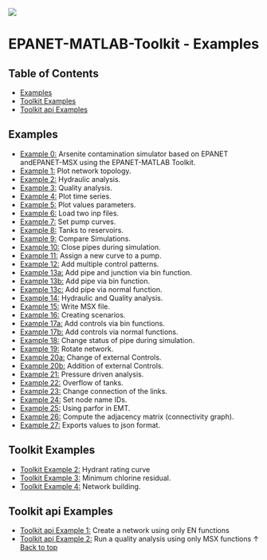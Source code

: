 <a href="http://www.kios.ucy.ac.cy"><img src="http://www.kios.ucy.ac.cy/templates/favourite/images/kios_logo_hover.png"/><a>


EPANET-MATLAB-Toolkit - Examples
==================================

## Table of Contents

- [Examples](#examples)
- [Toolkit Examples](#toolkit-examples)
- [Toolkit api Examples](#toolkit-api-examples)

## Examples
- [Example 0:](./EX0_CCWI2016_contamination_simulation.mlx) Arsenite contamination simulator based on EPANET andEPANET-MSX using the EPANET-MATLAB Toolkit.
- [Example 1:](./EX1_Plot_network_topology.mlx) Plot network topology. 
- [Example 2:](./EX2_Hydraulic_analysis.mlx) Hydraulic analysis. 
- [Example 3:](./EX3_Quality_analysis.mlx) Quality analysis. 
- [Example 4:](./EX4_Plot_time_series.mlx) Plot time series.
- [Example 5:](./EX5_Plot_values_parameters.mlx) Plot values parameters. 
- [Example 6:](./EX6_load_two_inp_files.mlx) Load two inp files.
- [Example 7:](./EX7_set_pump_curves.mlx) Set pump curves.
- [Example 8:](./EX8_tanks_to_reservoirs.m) Tanks to reservoirs.
- [Example 9:](./EX9_compare_simulations.mlx) Compare Simulations.
- [Example 10:](./EX10_close_pipes_during_sim.mlx) Close pipes during simulation.
- [Example 11:](./EX11_assing_new_curve_pump.mlx) Assign a new curve to a pump.
- [Example 12:](./EX12_add_multiple_controlpatterns_bin.mlx) Add multiple control patterns.
- [Example 13a:](./EX13a_add_cvpipe_junction.mlx) Add pipe and junction via bin function.
- [Example 13b:](./EX13b_add_cvpipe_bin.mlx) Add pipe via bin function.
- [Example 13c:](./EX13c_add_cvpipe.mlx) Add pipe via normal function.
- [Example 14:](./EX14_hydraulic_and_quality_analysis.mlx) Hydraulic and Quality analysis.
- [Example 15:](./EX15_write_msx_file.mlx) Write MSX file.
- [Example 16:](./EX16_create_multiple_scenarios.mlx) Creating scenarios.
- [Example 17a:](./EX17a_add_multiple_controls_pipestatus_bin.mlx) Add controls via bin functions.
- [Example 17b:](./EX17b_add_multiple_controls_pipestatus.mlx) Add controls via normal functions.
- [Example 18:](./EX18_change_status_pipes.mlx) Change status of pipe during simulation.
- [Example 19:](./EX19_rotate_network.mlx) Rotate network.
- [Example 20a:](./EX20a_external_controls.mlx) Change of external Controls.
- [Example 20b:](./EX20b_external_controls.mlx) Addition of external Controls.
- [Example 21:](./EX21_Pressure_driven_analysis_option.mlx) Pressure driven analysis.
- [Example 22:](./EX22_Overflow_option_for_tanks.mlx) Overflow of tanks.
- [Example 23:](./EX23_Change_connection_links.mlx) Change connection of the links.
- [Example 24:](./EX24_set_node_name_ids.mlx) Set node name IDs.
- [Example 25:](./EX25_using_parfor.m) Using parfor in EMT.
- [Example 26:](./EX26_adjacency_matrix.mlx) Compute the adjacency matrix (connectivity graph).
- [Example 27:](./EX27_tojson.mlx) Exports values to json format.


## Toolkit Examples
- [Toolkit Example 2:](./Toolkit_EX2_Hydrant_rating_curve.mlx) Hydrant rating curve
- [Toolkit Example 3:](./Toolkit_EX3_Minimum_chlorine_residual.mlx) Minimum chlorine residual.
- [Toolkit Example 4:](./Toolkit_EX4_Network_Building.mlx) Network building.
## Toolkit api Examples
- [Toolkit api Example 1:](./Toolkit_api_EX1_using_EN_functions.mlx) Create a network using only EN functions
- [Toolkit api Example 2:](./Toolkit_api_EX2_using_MSX_functions.mlx) Run a quality analysis using only MSX functions
&uparrow; [Back to top](#table-of-contents)


